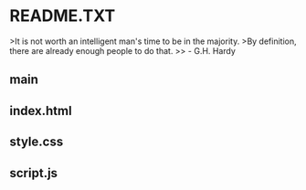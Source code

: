 <h1>README.TXT</h1>
>It is not worth an intelligent man's time to be in the majority. 
>By definition, there are already enough people to do that.
>> - G.H. Hardy
<h2>main</h2>



<h2>index.html</h2>

<h2>style.css</h2>

<h2>script.js</h2>
